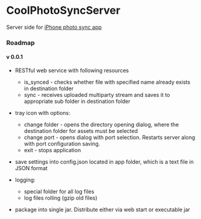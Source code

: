CoolPhotoSyncServer
===================

Server side for [iPhone photo sync app](https://github.com/vitalidze/MySuperCoolPhotoSync)

### Roadmap

#### v 0.0.1

* RESTful web service with following resources

     * is_synced - checks whether file with specified name already exists in destination folder
     * sync - receives uploaded multiparty stream and saves it to appropriate sub folder in destination folder

* tray icon with options:

     * change folder - opens the directory opening dialog, where the destination folder for assets must be selected
     * change port - opens dialog with port selection. Restarts server along with port configuration saving.
     * exit - stops application
     
* save settings into config.json located in app folder, which is a text file in JSON format
 
* logging:

    * special folder for all log files
    * log files rolling (gzip old files)

* package into single jar. Distribute either via web start or executable jar
